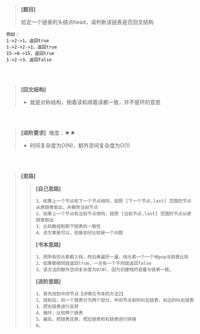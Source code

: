> **[题目]**
>
> 给定一个链表的头结点head，请判断该链表是否回文结构

    例如：
    1->2->1，返回true
    1->2->2->1，返回true
    15->6->15，返回true
    1->2->3，返回false

<br><br>


> **[回文结构]**  
> * 就是对称结构，倒着读和顺着读都一致，并不是环的意思

<br><br>

> **[进阶要求]**&nbsp;
> 难度：★★  
>  
> * 时间复杂度为O(N)，额外空间复杂度为O(1)

<br><br>

> **[思路]**
>> **[自己思路]**
>> 
>>     1、如果上一个节点和下一个节点相同，就把 [下一个节点,last] 范围的节点从原链表取出，并删除当前节点
>>     2、如果上一个节点和当前节点相同，就把 [当前节点,last] 范围的节点从原链表取出
>>     3、比较数组和剩下链表的一致性
>>     4、该方案是可以，但是如何比较是一个问题
>>  
>>
>> **[书本思路]**
>>
>>     1、把所有的元素都入栈，然后再遍历一遍，栈元素一个一个地pop与链表比较
>>     2、如果都相同就返回true，一旦有一个不同就返回false
>>     3、该方法的额外空间复杂度为O(N)，因为创建栈的容量与链表一致。
>>
>> **[进阶思路]**
>>
>>     1、首先找到中间节点【详情见书本的方法2】  
>>     2、找到后，将一个链表分为两个部分，中间节点前的叫左链表，右边的叫右链表  
>>     3、把右链表进行反转  
>>     4、循环，比较两个链表  
>>     5、最后，把链表还原，把左链表和右链表进行拼接
>>     6、
>> 
<br><br>

